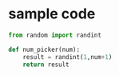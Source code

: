 # sample code

```python
from random import randint

def num_picker(num):
    result = randint(1,num+1)
    return result
